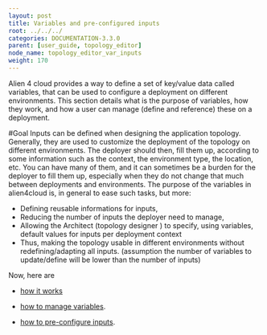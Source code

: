 ```yaml
---
layout: post
title: Variables and pre-configured inputs
root: ../../../
categories: DOCUMENTATION-3.3.0
parent: [user_guide, topology_editor]
node_name: topology_editor_var_inputs
weight: 170
---
```


Alien 4 cloud provides a way to define a set of key/value data called variables, that can be used to configure a deployment on different environments.
This section details what is the purpose of variables, how they work, and how a user can manage (define and reference) these on a deployment.

#Goal
Inputs can be defined when designing the application topology. Generally, they are used to customize the deployment of the topology on different environments. The deployer should then, fill them up, according to some information such as the context, the environment type, the location, etc. You can have many of them, and it can sometimes be a burden for the deployer to fill them up, especially when they do not change that much between deployments and environments.
The purpose of the variables in alien4cloud is, in general to ease such tasks, but more:

- Defining reusable informations for inputs,
- Reducing the number of inputs the deployer need to manage,
- Allowing the Architect (topology designer ) to specify, using variables, default values for inputs per deployment context
- Thus, making the topology usable in different environments without redefining/adapting all inputs. (assumption the number of variables to update/define will be lower than the number of inputs)

Now, here are

- [how it works](#/documentation/3.0.0/user_guide/inputs_vars/topology_editor_var_inputs_concept.html)

- [how to manage variables](#/documentation/3.0.0/user_guide/inputs_vars/topology_editor_manage_vars.html).

- [how to pre-configure inputs](#/documentation/3.0.0/user_guide/inputs_vars/topology_editor_preconf_inputs.html).
